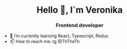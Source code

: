 <h1 align="center">Hello 👋, I`m Veronika</h1>
<h3 align="center">Frontend developer</h3>

- 🌱 I’m currently learning React, Typescript, Redux
- 📫 How to reach me: tg <a src="https://t.me/ThTheTh">@ThTheTh</a>
